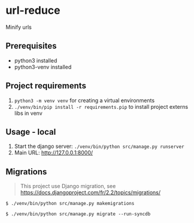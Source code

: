 # url-reduce
Minify urls

## Prerequisites

* python3 installed
* python3-venv installed

## Project requirements

1. `python3 -m venv venv` for creating a virtual environments
2. `./venv/bin/pip install -r requirements.pip` to install project externs libs in venv

## Usage - local

1. Start the django server: `./venv/bin/python src/manage.py runserver`
2. Main URL: http://127.0.0.1:8000/

## Migrations

> This project use Django migration, see https://docs.djangoproject.com/fr/2.2/topics/migrations/

`$ ./venv/bin/python src/manage.py makemigrations`

`$ ./venv/bin/python src/manage.py migrate --run-syncdb`


